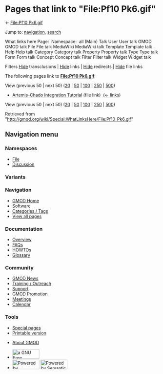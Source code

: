 <div id="mw-page-base" class="noprint">

</div>

<div id="mw-head-base" class="noprint">

</div>

<div id="content" class="mw-body" role="main">

<span id="top"></span>

<div id="mw-js-message" style="display:none;">

</div>



# <span dir="auto">Pages that link to "File:Pf10 Pk6.gif"</span>

<div id="bodyContent">

<div id="contentSub">

← [File:Pf10 Pk6.gif](/wiki/File:Pf10_Pk6.gif "File:Pf10 Pk6.gif")

</div>

<div id="jump-to-nav" class="mw-jump">

Jump to: [navigation](#mw-navigation), [search](#p-search)

</div>

<div id="mw-content-text">

What links here Page:  Namespace:  all (Main) Talk User User talk GMOD
GMOD talk File File talk MediaWiki MediaWiki talk Template Template talk
Help Help talk Category Category talk Property Property talk Type Type
talk Form Form talk Concept Concept talk Filter Filter talk Widget
Widget talk

Filters
[Hide](/mediawiki/index.php?title=Special:WhatLinksHere/File:Pf10_Pk6.gif&hidetrans=1 "Special:WhatLinksHere/File:Pf10 Pk6.gif")
transclusions \|
[Hide](/mediawiki/index.php?title=Special:WhatLinksHere/File:Pf10_Pk6.gif&hidelinks=1 "Special:WhatLinksHere/File:Pf10 Pk6.gif")
links \|
[Hide](/mediawiki/index.php?title=Special:WhatLinksHere/File:Pf10_Pk6.gif&hideredirs=1 "Special:WhatLinksHere/File:Pf10 Pk6.gif")
redirects \|
[Hide](/mediawiki/index.php?title=Special:WhatLinksHere/File:Pf10_Pk6.gif&hideimages=1 "Special:WhatLinksHere/File:Pf10 Pk6.gif")
file links

The following pages link to **[File:Pf10
Pk6.gif](/wiki/File:Pf10_Pk6.gif "File:Pf10 Pk6.gif")**:

View (previous 50 \| next 50)
([20](/mediawiki/index.php?title=Special:WhatLinksHere/File:Pf10_Pk6.gif&limit=20 "Special:WhatLinksHere/File:Pf10 Pk6.gif")
\|
[50](/mediawiki/index.php?title=Special:WhatLinksHere/File:Pf10_Pk6.gif&limit=50 "Special:WhatLinksHere/File:Pf10 Pk6.gif")
\|
[100](/mediawiki/index.php?title=Special:WhatLinksHere/File:Pf10_Pk6.gif&limit=100 "Special:WhatLinksHere/File:Pf10 Pk6.gif")
\|
[250](/mediawiki/index.php?title=Special:WhatLinksHere/File:Pf10_Pk6.gif&limit=250 "Special:WhatLinksHere/File:Pf10 Pk6.gif")
\|
[500](/mediawiki/index.php?title=Special:WhatLinksHere/File:Pf10_Pk6.gif&limit=500 "Special:WhatLinksHere/File:Pf10 Pk6.gif"))

- [Artemis-Chado Integration
  Tutorial](/wiki/Artemis-Chado_Integration_Tutorial "Artemis-Chado Integration Tutorial")
  (file link) ‎ <span class="mw-whatlinkshere-tools">([←
  links](/mediawiki/index.php?title=Special:WhatLinksHere&target=Artemis-Chado+Integration+Tutorial "Special:WhatLinksHere"))</span>

View (previous 50 \| next 50)
([20](/mediawiki/index.php?title=Special:WhatLinksHere/File:Pf10_Pk6.gif&limit=20 "Special:WhatLinksHere/File:Pf10 Pk6.gif")
\|
[50](/mediawiki/index.php?title=Special:WhatLinksHere/File:Pf10_Pk6.gif&limit=50 "Special:WhatLinksHere/File:Pf10 Pk6.gif")
\|
[100](/mediawiki/index.php?title=Special:WhatLinksHere/File:Pf10_Pk6.gif&limit=100 "Special:WhatLinksHere/File:Pf10 Pk6.gif")
\|
[250](/mediawiki/index.php?title=Special:WhatLinksHere/File:Pf10_Pk6.gif&limit=250 "Special:WhatLinksHere/File:Pf10 Pk6.gif")
\|
[500](/mediawiki/index.php?title=Special:WhatLinksHere/File:Pf10_Pk6.gif&limit=500 "Special:WhatLinksHere/File:Pf10 Pk6.gif"))

</div>

<div class="printfooter">

Retrieved from
"<http://gmod.org/wiki/Special:WhatLinksHere/File:Pf10_Pk6.gif>"

</div>

<div id="catlinks" class="catlinks catlinks-allhidden">

</div>

<div class="visualClear">

</div>

</div>

</div>

<div id="mw-navigation">

## Navigation menu

<div id="mw-head">



<div id="left-navigation">

<div id="p-namespaces" class="vectorTabs" role="navigation"
aria-labelledby="p-namespaces-label">

### Namespaces

- <span id="ca-nstab-image"><a href="/wiki/File:Pf10_Pk6.gif" accesskey="c"
  title="View the file page [c]">File</a></span>
- <span id="ca-talk"><a
  href="/mediawiki/index.php?title=File_talk:Pf10_Pk6.gif&amp;action=edit&amp;redlink=1"
  accesskey="t"
  title="Discussion about the content page [t]">Discussion</a></span>

</div>

<div id="p-variants" class="vectorMenu emptyPortlet" role="navigation"
aria-labelledby="p-variants-label">

### 

### Variants[](#)

<div class="menu">

</div>

</div>

</div>

<div id="right-navigation">





</div>



</div>

</div>

</div>

<div id="mw-panel">

<div id="p-logo" role="banner">

<a href="/wiki/Main_Page"
style="background-image: url(http://gmod.org/images/GMOD-cogs.png);"
title="Visit the main page"></a>

</div>

<div id="p-Navigation" class="portal" role="navigation"
aria-labelledby="p-Navigation-label">

### Navigation

<div class="body">

- <span id="n-GMOD-Home">[GMOD Home](/wiki/Main_Page)</span>
- <span id="n-Software">[Software](/wiki/GMOD_Components)</span>
- <span id="n-Categories-.2F-Tags">[Categories /
  Tags](/wiki/Categories)</span>
- <span id="n-View-all-pages">[View all
  pages](/wiki/Special:AllPages)</span>

</div>

</div>

<div id="p-Documentation" class="portal" role="navigation"
aria-labelledby="p-Documentation-label">

### Documentation

<div class="body">

- <span id="n-Overview">[Overview](/wiki/Overview)</span>
- <span id="n-FAQs">[FAQs](/wiki/Category:FAQ)</span>
- <span id="n-HOWTOs">[HOWTOs](/wiki/Category:HOWTO)</span>
- <span id="n-Glossary">[Glossary](/wiki/Glossary)</span>

</div>

</div>

<div id="p-Community" class="portal" role="navigation"
aria-labelledby="p-Community-label">

### Community

<div class="body">

- <span id="n-GMOD-News">[GMOD News](/wiki/GMOD_News)</span>
- <span id="n-Training-.2F-Outreach">[Training /
  Outreach](/wiki/Training_and_Outreach)</span>
- <span id="n-Support">[Support](/wiki/Support)</span>
- <span id="n-GMOD-Promotion">[GMOD
  Promotion](/wiki/GMOD_Promotion)</span>
- <span id="n-Meetings">[Meetings](/wiki/Meetings)</span>
- <span id="n-Calendar">[Calendar](/wiki/Calendar)</span>

</div>

</div>

<div id="p-tb" class="portal" role="navigation"
aria-labelledby="p-tb-label">

### Tools

<div class="body">

- <span id="t-specialpages"><a href="/wiki/Special:SpecialPages" accesskey="q"
  title="A list of all special pages [q]">Special pages</a></span>
- <span id="t-print"><a
  href="/mediawiki/index.php?title=Special:WhatLinksHere/File:Pf10_Pk6.gif&amp;printable=yes"
  rel="alternate" accesskey="p"
  title="Printable version of this page [p]">Printable version</a></span>

</div>

</div>

</div>

</div>

<div id="footer" role="contentinfo">

- <span id="footer-places-about">[About
  GMOD](/wiki/GMOD:About "GMOD:About")</span>

<!-- -->

- <span id="footer-copyrightico">[<img src="http://www.gnu.org/graphics/gfdl-logo-small.png" width="88"
  height="31" alt="a GNU Free Documentation License" />](http://www.gnu.org/licenses/fdl-1.3.html)</span>
- <span id="footer-poweredbyico">[<img src="/mediawiki/skins/common/images/poweredby_mediawiki_88x31.png"
  width="88" height="31" alt="Powered by MediaWiki" />](//www.mediawiki.org/)
  [<img
  src="/mediawiki/extensions/SemanticMediaWiki/includes/../resources/images/smw_button.png"
  width="88" height="31" alt="Powered by Semantic MediaWiki" />](https://www.semantic-mediawiki.org/wiki/Semantic_MediaWiki)</span>

<div style="clear:both">

</div>

</div>
